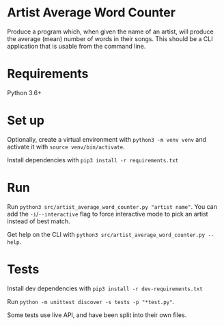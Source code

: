 # Artist Average Word Counter

Produce a program which, when given the name of an artist, will produce the average (mean) number of words in their songs.
This should be a CLI application that is usable from the command line.

# Requirements

Python 3.6+

# Set up

Optionally, create a virtual environment with `python3 -m venv venv` and activate it with `source venv/bin/activate`.

Install dependencies with `pip3 install -r requirements.txt`

# Run

Run `python3 src/artist_average_word_counter.py "artist name"`. You can add the `-i`/`--interactive` flag to force interactive mode to pick an artist instead of best match.

Get help on the CLI with `python3 src/artist_average_word_counter.py --help`.

# Tests

Install dev dependencies with `pip3 install -r dev-requirements.txt`

Run `python -m unittest discover -s tests -p "*test.py"`.

Some tests use live API, and have been split into their own files.
